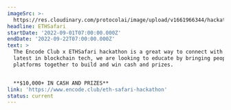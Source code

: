 ```yaml
---
imageSrc: >-
  https://res.cloudinary.com/protocolai/image/upload/v1661966344/hackathons/ethsafari_2022_u7phq3.png
headline: ETHSafari
startDate: '2022-09-01T07:00:00.000Z'
endDate: '2022-09-22T07:00:00.000Z'
text: >
  The Encode Club x ETHSafari hackathon is a great way to connect with the
  latest in blockchain tech, we are looking to educate by bringing people and
  platforms together to build and win cash and prizes.


  **$10,000+ IN CASH AND PRIZES**
link: 'https://www.encode.club/eth-safari-hackathon'
status: current
---
```


